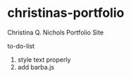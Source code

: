 # christinas-portfolio
Christina Q. Nichols Portfolio Site


to-do-list
1. style text properly
2. add barba.js